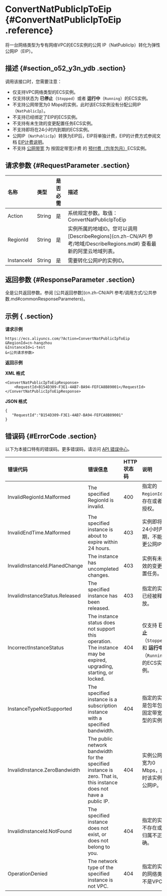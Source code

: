 # ConvertNatPublicIpToEip {#ConvertNatPublicIpToEip .reference}

将一台网络类型为专有网络VPC的ECS实例的公网 IP（NatPublicIp）转化为弹性公网IP（EIP）。

## 描述 {#section_o52_y3n_ydb .section}

调用该接口时，您需要注意：

-   仅支持VPC网络类型的ECS实例。
-   仅支持状态为 **已停止**（`Stopped`）或者 **运行中**（`Running`）的ECS实例。
-   不支持公网带宽为0 Mbps的实例，此时该ECS实例没有分配公网IP（`NatPublicIp`）。
-   不支持已经绑定了EIP的ECS实例。
-   不支持有未生效的变更配置任务ECS实例。
-   不支持即将在24小时内到期的ECS实例。
-   公网IP（`NatPublicIp`）转换为EIP后，EIP将单独计费，EIP的计费方式参阅文档 [EIP计费说明](../../../../cn.zh-CN/产品定价/预付费.md#)。
-   不支持 [公网带宽](../../../../cn.zh-CN/产品定价/公网带宽计费.md#) 为 按固定带宽计费 的 [预付费（包年包月）](../../../../cn.zh-CN/产品定价/预付费（包年包月）.md#)ECS实例。

## 请求参数 {#RequestParameter .section}

|名称|类型|是否必需|描述|
|:-|:-|:---|:-|
|Action|String|是|系统规定参数。取值：ConvertNatPublicIpToEip|
|RegionId|String|是|实例所属的地域ID。您可以调用 [DescribeRegions](cn.zh-CN/API 参考/地域/DescribeRegions.md#) 查看最新的阿里云地域列表。|
|InstanceId|String|是|需要转化公网IP的实例ID。|

## 返回参数 {#ResponseParameter .section}

全是公共返回参数。参阅 [公共返回参数](cn.zh-CN/API 参考/调用方式/公共参数.md#commonResponseParameters)。

## 示例 { .section}

**请求示例** 

```
https://ecs.aliyuncs.com/?Action=ConvertNatPublicIpToEip
&RegionId=cn-hangzhou
&InstanceId=i-test
&<公共请求参数>
```

**返回示例** 

**XML 格式**

```
<ConvertNatPublicIpToEipResponse>
    <RequestId>B154D309-F3E1-4AB7-BA94-FEFCA8B89001</RequestId>
</ConvertNatPublicIpToEipResponse>
```

**JSON 格式** 

```
{
   "RequestId":"B154D309-F3E1-4AB7-BA94-FEFCA8B89001"
}
```

## 错误码 {#ErrorCode .section}

以下为本接口特有的错误码。更多错误码，请访问 [API 错误中心](https://error-center.aliyun.com/status/product/Ecs)。

|错误代码|错误信息|HTTP 状态码|说明|
|:---|:---|:-------|:-|
|InvalidRegionId.Malformed|The specified RegionId is invalid.|400|指定的 `RegionId` 不存在或者未授权。|
|InvalidEndTime.Malformed|The specified instance is about to expire within 24 hours.|403|实例即将在24小时内到期，不能变更公网IP。|
|InvalidInstanceId.PlanedChange|The instance has uncompleted changes.|403|实例有未生效的变更配置任务。|
|InvalidInstanceStatus.Released|The specified instance has been released.|403|指定的实例已经被释放。|
|IncorrectInstanceStatus|The instance status does not support this operation. The instance may be expired, upgrading, starting, or locked.|404|仅支持 **已停止**（`Stopped`）和 **运行中**（`Running`）的ECS实例。|
|InstanceTypeNotSupported|The specified instance is a subscription instance with a specified bandwidth.|404|指定的实例是包年包月固定带宽类型的实例。|
|InvalidInstance.ZeroBandwidth|The public network bandwidth for the specified instance is zero. That is, this instance does not have a public IP.|404|实例公网带宽为0 Mbps，此时该实例无公网IP。|
|InvalidInstanceId.NotFound|The specified instance does not exist, or does not belong to you.|404|指定的实例不存在或者归属不正确。|
|OperationDenied|The network type of the specified instance is not VPC.|404|指定的实例的网络类型不是VPC。|

